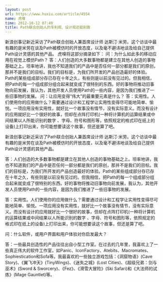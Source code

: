 ```yaml
---
layout: post
url: https://www.huxiu.com/article/4554
name: 虎嗅
time: 2012-10-12 07:49
title: Path联合创始人的专利观、设计观还挺别致
---
```

新浪创事记新近采访了Path联合创始人兼首席设计师 达斯汀·米劳。这个访谈中最有趣的是米劳在谈及Path被模仿时的开放态度，以及毫不避讳地谈及给自己提供Path设计灵感的其他产品。 虎嗅将这部分摘录如下： 问：为什么如此多的移动应用在视觉上模仿Path？ 答：人们创造的大多数事物都是建立在其他人创造的事物基础之上。坦率地讲，我也不知道我们的产品中是否任何一部分都是我们的原创，那并不是我们的目标。我们的目标是，为我们所开发的产品创造最好的体验。Path的某些组成部分存已存在十年之久，有些则是以前没有见过的。但我相信，把Path的每一个组成部分组合起来就变成了很特别的东西。好的事物将推动旧事物向前发展，我认为，其他开发人员使用Path的一些内容，是因为我们推进了一些旧事物的发展。 问：让应用变得“伟大”的最重要元素是什么？ 答：实用性。人们使用你的应用做什么？需要通过设计和工程学让实用性变得尽可能地简单、愉悦。一项应用没有实用性，就好比一个故事没有情节，没有实际意义。而没有设计的应用就好比一个很好的故事，但却在点阵打印机(一种将计算机的运算结果或中间结果以人所能识别的数字 、字母、符号和图形等，依照规定的格式印在纸上的设备)上打印出来，你可能想要读这个故事，但还是算了吧。

新浪创事记新近采访了Path联合创始人兼首席设计师 达斯汀·米劳。这个访谈中最有趣的是米劳在谈及Path被模仿时的开放态度，以及毫不避讳地谈及给自己提供Path设计灵感的其他产品。

答：人们创造的大多数事物都是建立在其他人创造的事物基础之上。坦率地讲，我也不知道我们的产品中是否任何一部分都是我们的原创，那并不是我们的目标。我们的目标是，为我们所开发的产品创造最好的体验。Path的某些组成部分存已存在十年之久，有些则是以前没有见过的。但我相信，把Path的每一个组成部分组合起来就变成了很特别的东西。好的事物将推动旧事物向前发展，我认为，其他开发人员使用Path的一些内容，是因为我们推进了一些旧事物的发展。

答：实用性。人们使用你的应用做什么？需要通过设计和工程学让实用性变得尽可能地简单、愉悦。一项应用没有实用性，就好比一个故事没有情节，没有实际意义。而没有设计的应用就好比一个很好的故事，但却在点阵打印机(一种将计算机的运算结果或中间结果以人所能识别的数字 、字母、符号和图形等，依照规定的格式印在纸上的设备)上打印出来，你可能想要读这个故事，但还是算了吧。

问：什么软件，或用户界面和用户体验对你启发最大？

答：一些最具创造性的产品往往出自小型工作室。在过去的几年里，我喜欢上了一些真正伟大的软件工作室，如Panic、IconFactory、Atebits、Macromates、Sophiestication和Sofa等。我最喜欢的一些独立游戏包括：《洞窟物语》(Cave Story)、《翼飞冲天》(TinyWings)、《迷失之城》(Lost Cities)、《超级兄弟：剑与巫术》(Sword & Sworcery)、《Fez》、《滑雪大冒险》(Ski Safari)和《大法师的试炼》(Mage Gauntlet)等。

